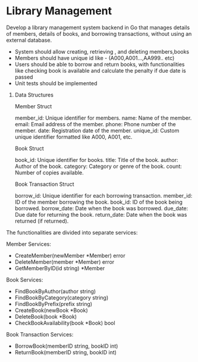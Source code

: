 # Library Management

Develop a library management system backend in Go that manages details of members, details of books, and borrowing transactions, without using an external database.

- System should allow creating, retrieving , and deleting members,books
- Members should have unique id like - (A000,A001…,AA999.. etc)
- Users should be able to borrow and return books, with functionalities like checking book is available and calculate the penalty if due date is passed
- Unit tests should be implemented

1. Data Structures

   Member Struct

   member_id: Unique identifier for members.
   name: Name of the member.
   email: Email address of the member.
   phone: Phone number of the member.
   date: Registration date of the member.
   unique_id: Custom unique identifier formatted like A000, A001, etc.

   Book Struct

   book_id: Unique identifier for books.
   title: Title of the book.
   author: Author of the book.
   category: Category or genre of the book.
   count: Number of copies available.

   Book Transaction Struct

   borrow_id: Unique identifier for each borrowing transaction.
   member_id: ID of the member borrowing the book.
   book_id: ID of the book being borrowed.
   borrow_date: Date when the book was borrowed.
   due_date: Due date for returning the book.
   return_date: Date when the book was returned (if returned).

The functionalities are divided into separate services:

Member Services:

- CreateMember(newMember \*Member) error
- DeleteMember(member \*Member) error
- GetMemberByID(id string) \*Member

Book Services:

- FindBookByAuthor(author string)
- FindBookByCategory(category string)
- FindBookByPrefix(prefix string)
- CreateBook(newBook \*Book)
- DeleteBook(book \*Book)
- CheckBookAvailability(book \*Book) bool

Book Transaction Services:

- BorrowBook(memberID string, bookID int)
- ReturnBook(memberID string, bookID int)
